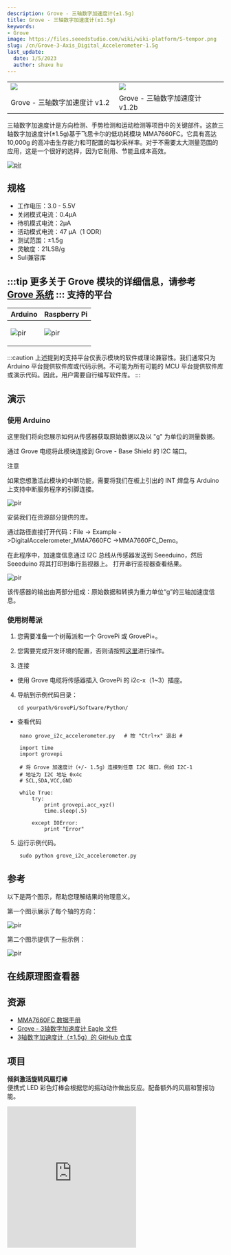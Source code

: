 ```yaml
---
description: Grove - 三轴数字加速度计(±1.5g)
title: Grove - 三轴数字加速度计(±1.5g)
keywords:
- Grove
image: https://files.seeedstudio.com/wiki/wiki-platform/S-tempor.png
slug: /cn/Grove-3-Axis_Digital_Accelerometer-1.5g
last_update:
  date: 1/5/2023
  author: shuxu hu
---
```


<div>
  <table>
    <colgroup>
      <col width="50%" />
      <col width="50%" />
    </colgroup>
    <tbody>
      <tr className="odd">
        <td><div className="center">
            <div className="floatnone">
              <img src="https://files.seeedstudio.com/wiki/Grove-3-Axis_Digital_Accelerometer-1.5g/img/3_aix_acc.jpg" />
            </div>
          </div></td>
        <td><div className="center">
            <div className="floatnone">
              <img src="https://files.seeedstudio.com/wiki/Grove-3-Axis_Digital_Accelerometer-1.5g/img/Grove-3-Axis_v1.3.jpg" />
            </div>
          </div></td>
      </tr>
      <tr className="even">
        <td><div style={{}}>
            Grove - 三轴数字加速度计 v1.2
          </div></td>
        <td><div style={{}}>
            Grove - 三轴数字加速度计 v1.2b
          </div></td>
      </tr>
    </tbody>
  </table>
  三轴数字加速度计是方向检测、手势检测和运动检测等项目中的关键部件。这款三轴数字加速度计(±1.5g)基于飞思卡尔的低功耗模块 MMA7660FC。它具有高达 10,000g 的高冲击生存能力和可配置的每秒采样率。对于不需要太大测量范围的应用，这是一个很好的选择，因为它耐用、节能且成本高效。
</div>


[<p><img src="https://files.seeedstudio.com/wiki/common/Get_One_Now_Banner.png" alt="pir" width={600} height="auto" /></p>](https://www.seeedstudio.com/Grove-3-Axis-Digital-Accelerometer(%C2%B11.5g)-p-765.html)


规格
--------------

-   工作电压：3.0 - 5.5V
-   关闭模式电流：0.4μA
-   待机模式电流：2μA
-   活动模式电流：47 μA（1 ODR）
-   测试范围：±1.5g
-   灵敏度：21LSB/g
-   Suli兼容库

:::tip
    更多关于 Grove 模块的详细信息，请参考 [Grove 系统](https://wiki.seeedstudio.com/cn/Grove_System/)
:::
支持的平台
-------------------

|Arduino|Raspberry Pi|
|---|---|
|<p><img src="https://files.seeedstudio.com/wiki/wiki_english/docs/images/arduino_logo.jpg" alt="pir" width={200} height="auto" /></p>|<p><img src="https://files.seeedstudio.com/wiki/wiki_english/docs/images/raspberry_pi_logo_n.jpg" alt="pir" width={200} height="auto" /></p>|

:::caution
    上述提到的支持平台仅表示模块的软件或理论兼容性。我们通常只为 Arduino 平台提供软件库或代码示例。不可能为所有可能的 MCU 平台提供软件库或演示代码。因此，用户需要自行编写软件库。
:::


演示
-------------

### 使用 Arduino

这里我们将向您展示如何从传感器获取原始数据以及以 "g" 为单位的测量数据。

通过 Grove 电缆将此模块连接到 Grove - Base Shield 的 I2C 端口。

<div class="admonition note">
<p class="admonition-title">注意</p>
如果您想激活此模块的中断功能，需要将我们在板上引出的 INT 焊盘与 Arduino 上支持中断服务程序的引脚连接。
</div>

<p style={{textAlign: 'center'}}><img src="https://files.seeedstudio.com/wiki/Grove-3-Axis_Digital_Accelerometer-1.5g/img/Digital_Accelerometer_Sensor_Connector1.5g.jpg" alt="pir" width={600} height="auto" /></p>

安装我们在资源部分提供的库。

通过路径直接打开代码：File -> Example ->DigitalAccelerometer_MMA7660FC ->MMA7660FC_Demo。

在此程序中，加速度信息通过 I2C 总线从传感器发送到 Seeeduino，然后 Seeeduino 将其打印到串行监视器上。
打开串行监视器查看结果。

<p style={{textAlign: 'center'}}><img src="https://files.seeedstudio.com/wiki/Grove-3-Axis_Digital_Accelerometer-1.5g/img/Grove-3-Axis_Digital_Accelerometer-1.5g-.jpg" alt="pir" width={600} height="auto" /></p>

该传感器的输出由两部分组成：原始数据和转换为重力单位“g”的三轴加速度信息。

### 使用树莓派

1. 您需要准备一个树莓派和一个 GrovePi 或 GrovePi+。

2. 您需要完成开发环境的配置，否则请按照[这里](/cn/GrovePi_Plus/)进行操作。

3. 连接

- 使用 Grove 电缆将传感器插入 GrovePi 的 i2c-x（1~3）插座。

4. 导航到示例代码目录：

       cd yourpath/GrovePi/Software/Python/

- 查看代码

```
    nano grove_i2c_accelerometer.py   # 按 "Ctrl+x" 退出 #
```
```
    import time
    import grovepi

    # 将 Grove 加速度计（+/- 1.5g）连接到任意 I2C 端口，例如 I2C-1
    # 地址为 I2C 地址 0x4c
    # SCL,SDA,VCC,GND

    while True:
        try:
            print grovepi.acc_xyz()
            time.sleep(.5)

        except IOError:
            print "Error"
```

5. 运行示例代码。
```
    sudo python grove_i2c_accelerometer.py
```

参考
---------

以下是两个图示，帮助您理解结果的物理意义。

第一个图示展示了每个轴的方向：
<!-- ![](https://files.seeedstudio.com/wiki/Grove-3-Axis_Digital_Accelerometer-1.5g/img/MMA7660_Direction.jpg) -->
  <p style={{textAlign: 'center'}}><img src="https://files.seeedstudio.com/wiki/Grove-3-Axis_Digital_Accelerometer-1.5g/img/MMA7660_Direction.jpg" alt="pir" width={600} height="auto" /></p>

第二个图示提供了一些示例：

<!-- ![](https://files.seeedstudio.com/wiki/Grove-3-Axis_Digital_Accelerometer-1.5g/img/Sensing_Direction_1.jpg) -->
  <p style={{textAlign: 'center'}}><img src="https://files.seeedstudio.com/wiki/Grove-3-Axis_Digital_Accelerometer-1.5g/img/Sensing_Direction_1.jpg" alt="pir" width={600} height="auto" /></p>


## 在线原理图查看器

<div className="altium-ecad-viewer" data-project-src="https://files.seeedstudio.com/wiki/Grove-3-Axis_Digital_Accelerometer-1.5g/res/Grove-3-Axis_Digital_Accelerometer-1.5g-Eagle_File.zip" style={{borderRadius: '0px 0px 4px 4px', height: 500, borderStyle: 'solid', borderWidth: 1, borderColor: 'rgb(241, 241, 241)', overflow: 'hidden', maxWidth: 1280, maxHeight: 700, boxSizing: 'border-box'}}>
</div>



资源
---------

-   [MMA7660FC 数据手册](https://files.seeedstudio.com/wiki/Grove-3-Axis_Digital_Accelerometer-1.5g/res/MMA7660FC.pdf)
-   [Grove - 3轴数字加速度计 Eagle 文件](https://files.seeedstudio.com/wiki/Grove-3-Axis_Digital_Accelerometer-1.5g/res/Grove-3-Axis_Digital_Accelerometer-1.5g-Eagle_File.zip)
-   [3轴数字加速度计（±1.5g）的 GitHub 仓库](https://github.com/Seeed-Studio/Accelerometer_MMA7660)


## 项目

**倾斜激活旋转风扇灯棒**  
便携式 LED 彩色灯棒会根据您的摇动动作做出反应。配备额外的风扇和警报功能。

<iframe frameBorder={0} height="327.5" scrolling="no" src="https://www.hackster.io/chuartdo/tilt-activated-spinning-fan-light-stick-e05cec/embed" width={350} />


**Lean Green RC Sailing Machine**  
一个互联网连接设备，可以控制舵机并通过 GSM 蜂窝网络实时发送传感器（GPS/陀螺仪/加速度计/指南针）更新。

<iframe frameBorder={0} height="327.5" scrolling="no" src="https://www.hackster.io/anemoi/lean-green-rc-sailing-machine-2cdde5/embed" width={350} />

<!-- 此 Markdown 文件来源于 https://www.seeedstudio.com/wiki/Grove_-_3-Axis_Digital_Accelerometer(±1.5g) -->

## 技术支持与产品讨论

感谢您选择我们的产品！我们致力于为您提供多种支持，以确保您使用我们的产品时能够获得尽可能顺畅的体验。我们提供多个沟通渠道，以满足不同的偏好和需求。

<div class="button_tech_support_container">
<a href="https://forum.seeedstudio.com/" class="button_forum"></a> 
<a href="https://www.seeedstudio.com/contacts" class="button_email"></a>
</div>

<div class="button_tech_support_container">
<a href="https://discord.gg/eWkprNDMU7" class="button_discord"></a> 
<a href="https://github.com/Seeed-Studio/wiki-documents/discussions/69" class="button_discussion"></a>
</div>